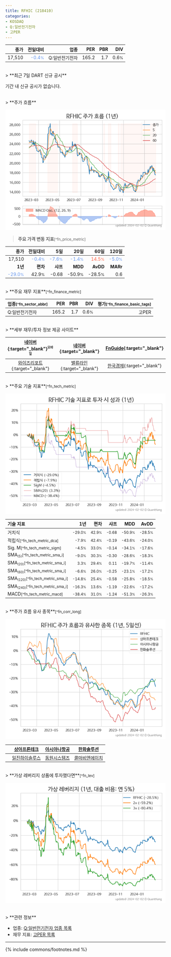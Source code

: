 ```yaml
---
title: RFHIC (218410)
categories:
- KOSDAQ
- Q:일반전기전자
- 고PER
---
```

| **종가** | **전일대비** | **업종** | **PER** | **PBR** | **DIV** |
| -------: | -----------: | -------: | ------: | ------: | ------: |
| 17,510 | <span style="color: cornflowerblue">-0.4<small>%</small></span> | Q:일반전기전자 | 165.2 | 1.7 | 0.6<small>%</small> |

<!-- more -->

<br>
> **최근 7일 DART 신규 공시**<a id="dart"></a>

기간 내 신규 공시가 없습니다.

<br>
> **주가 흐름**<a id="price"></a>

![218410](/stock/images/218410.png)

> **주요 가격 변동 지표**<small>[^fn_price_metric]</small>

| **종가** | **전일대비** | **5일** | **20일** | **60일** | **120일** |
| -------: | -----------: | ------: | -------: | -------: | --------: |
| 17,510 | <span style="color: cornflowerblue">-0.4<small>%</small></span> | <span style="color: cornflowerblue">-7.6<small>%</small></span> | <span style="color: cornflowerblue">-1.4<small>%</small></span> | <span style="color: tomato">14.5<small>%</small></span> | <span style="color: cornflowerblue">-5.0<small>%</small></span> |
| **1년** | **편차** | **샤프** | **MDD** | **AvDD** | **MARr** |
| <span style="color: cornflowerblue">-29.0<small>%</small></span> | 42.9<small>%</small> | -0.68 | -50.9<small>%</small> | -28.5<small>%</small> | 0.6 |

<br>
> **주요 재무 지표**<small>[^fn_finance_metric]</small>

| **업종**<small>[^fn_sector_abbr]</small> | **PER** | **PBR** | **DIV** | **평가**<small>[^fn_finance_basic_tags]</small> |
| :--------------------------------------- | ------: | ------: | ------: | ----------------------------------------------: |
| Q:일반전기전자 | 165.2 | 1.7 | 0.6<small>%</small> | 고PER |

<br>
> **세부 재무/투자 정보 제공 사이트**

| [네이버](https://m.stock.naver.com/domestic/stock/218410/finance/summary){:target="_blank"}<sup><small>모바일</small></sup> | [네이버](https://finance.naver.com/item/coinfo.naver?code=218410){:target="_blank"} | [FnGuide](https://comp.fnguide.com/SVO2/ASP/SVD_Invest.asp?gicode=A218410&MenuYn=Y){:target="_blank"} |
| :---: | :---: | :---: |
| [와이즈리포트](https://comp.wisereport.co.kr/company/c1040001.aspx?cmp_cd=218410){:target="_blank"} | [밸류라인](https://www.valueline.co.kr/finance/summary/218410){:target="_blank"} | [한국경제](https://markets.hankyung.com/stock/218410/financial-summary){:target="_blank"} |

<br>
> **주요 기술 지표**<small>[^fn_tech_metric]</small>


![218410](/stock/images/218410_tech.png)

| **기술 지표** | **1년** | **편차** | **샤프** | **MDD** | **AvDD** |
| :------------ | ------: | -----------: | -------: | ------: | -------: |
| 거치식 | <small>-29.0<small>%</small></small> | <small>42.9<small>%</small></small> | <small>-0.68</small> | <small>-50.9<small>%</small></small> | <small>-28.5<small>%</small></small> |
| 적립식<small>[^fn_tech_metric_dca]</small> | <small>-7.9<small>%</small></small> | <small>42.4<small>%</small></small> | <small>-0.19</small> | <small>-43.6<small>%</small></small> | <small>-24.0<small>%</small></small> |
| Sig. M<small>[^fn_tech_metric_sigm]</small> | <small>-4.5<small>%</small></small> | <small>33.0<small>%</small></small> | <small>-0.14</small> | <small>-34.1<small>%</small></small> | <small>-17.6<small>%</small></small> |
| SMA<small><sub>(5)</sub></small><small>[^fn_tech_metric_sma_i]</small> | <small>-9.0<small>%</small></small> | <small>30.3<small>%</small></small> | <small>-0.30</small> | <small>-28.6<small>%</small></small> | <small>-18.3<small>%</small></small> |
| SMA<small><sub>(20)</sub></small><small>[^fn_tech_metric_sma_i]</small> | <small>3.3<small>%</small></small> | <small>29.4<small>%</small></small> | <small>0.11</small> | <small>-19.7<small>%</small></small> | <small>-11.4<small>%</small></small> |
| SMA<small><sub>(60)</sub></small><small>[^fn_tech_metric_sma_i]</small> | <small>-6.6<small>%</small></small> | <small>26.0<small>%</small></small> | <small>-0.25</small> | <small>-23.1<small>%</small></small> | <small>-17.2<small>%</small></small> |
| SMA<small><sub>(120)</sub></small><small>[^fn_tech_metric_sma_i]</small> | <small>-14.8<small>%</small></small> | <small>25.4<small>%</small></small> | <small>-0.58</small> | <small>-25.8<small>%</small></small> | <small>-18.5<small>%</small></small> |
| SMA<small><sub>(240)</sub></small><small>[^fn_tech_metric_sma_i]</small> | <small>-16.3<small>%</small></small> | <small>13.6<small>%</small></small> | <small>-1.19</small> | <small>-22.6<small>%</small></small> | <small>-17.2<small>%</small></small> |
| MACD<small>[^fn_tech_metric_macd]</small> | <small>-38.4<small>%</small></small> | <small>31.0<small>%</small></small> | <small>-1.24</small> | <small>-51.3<small>%</small></small> | <small>-26.3<small>%</small></small> |

<br>
> **주가 흐름 유사 종목**<a id="corr"></a><small>[^fn_corr_long]</small>

![218410](/stock/images/218410_corr.png)

|       | [상아프론테크](/089980/) | [아시아나항공](/020560/) | [한화솔루션](/009830/) |
| :---: | :------------------------------------: | :------------------------------------: | :------------------------------------: |
|       | [일진하이솔루스](/271940/) | [동원시스템즈](/014820/) | [콜마비앤에이치](/200130/) |

<br>
> **가상 레버리지 상품에 투자했다면**<a id="2x"></a><small>[^fn_lev]</small>

![218410](/stock/images/218410_2x.png)

<br>
> **관련 정보**

- 업종: [Q:일반전기전자 업종 목록](/stats/sector/kosdaq_업종_일반전기전자_종목/)
- 재무 지표: [고PER 목록](/fn/fn_high_per/)

---
{% include commons/footnotes.md %}